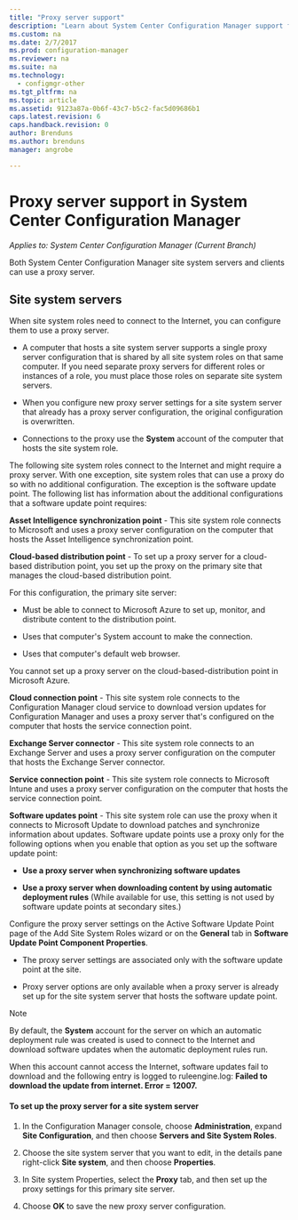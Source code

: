 ```yaml
---
title: "Proxy server support"
description: "Learn about System Center Configuration Manager support for proxy servers that site system servers and clients use."
ms.custom: na
ms.date: 2/7/2017
ms.prod: configuration-manager
ms.reviewer: na
ms.suite: na
ms.technology:
  - configmgr-other
ms.tgt_pltfrm: na
ms.topic: article
ms.assetid: 9123a87a-0b6f-43c7-b5c2-fac5d09686b1
caps.latest.revision: 6
caps.handback.revision: 0
author: Brenduns
ms.author: brenduns
manager: angrobe

---
```

# Proxy server support in System Center Configuration Manager

*Applies to: System Center Configuration Manager (Current Branch)*

Both System Center Configuration Manager site system servers and clients can use a proxy server.  

## Site system servers  
When site system roles need to connect to the Internet, you can configure them to use a proxy server.  

-   A computer that hosts a site system server supports a single proxy server configuration that is shared by all site system roles on that same computer. If you need separate proxy servers for different roles or instances of a role, you must place those roles on separate site system servers.  

-   When you configure new proxy server settings for a site system server that already has a proxy server configuration, the original configuration is overwritten.  

-   Connections to the proxy use the **System** account of the computer that hosts the site system role.  

The following site system roles connect to the Internet and might require a proxy server.  With one exception, site system roles that can use a proxy do so with no additional configuration. The exception is the software update point. The following list has information about the additional configurations that a software update point requires:  

**Asset Intelligence synchronization point** - This site system role connects to Microsoft and uses a proxy server configuration on the computer that hosts the Asset Intelligence synchronization point.  

**Cloud-based distribution point** - To set up a proxy server for a cloud-based distribution point, you set up the proxy on the primary site that manages the cloud-based distribution point.  

For this configuration, the primary site server:  

-   Must be able to connect to Microsoft Azure to set up, monitor, and distribute content to the distribution point.  

-   Uses that computer's System account to make the connection.  

-   Uses that computer's default web browser.  

You cannot set up a proxy server on the cloud-based-distribution point in Microsoft Azure.  

**Cloud connection point** - This site system role connects to the Configuration Manager cloud service to download version updates for Configuration Manager and uses a proxy server that's configured on the computer that hosts the service connection point.  

**Exchange Server connector** - This site system role connects to an Exchange Server and uses a proxy server configuration on the computer that hosts the Exchange Server connector.  

**Service connection point** - This site system role connects to Microsoft Intune and uses a proxy server configuration on the computer that hosts the service connection point.  

**Software updates point** - This site system role can use the proxy when it connects to Microsoft Update to download patches and synchronize information about updates. Software update points use a proxy only for the following options when you enable that option as you set up the software update point:  

-   **Use a proxy server when synchronizing software updates**  

-   **Use a proxy server when downloading content by using automatic deployment rules** (While available for use, this setting is not used by software update points at secondary sites.)  

Configure the proxy server settings on the Active Software Update Point page of the Add Site System Roles wizard or on the **General** tab in **Software Update Point Component Properties**.  

-   The proxy server settings are associated only with the software update point at the site.  

-   Proxy server options are only available when a proxy server is already set up for the site system server that hosts the software update point.  

> [!NOTE]  
>  By default, the **System** account for the server on which an automatic deployment rule was created is used to connect to the Internet and download software updates when the automatic deployment rules run.  
>   
>  When this account cannot access the Internet, software updates fail to download and the following entry is logged to ruleengine.log: **Failed to download the update from internet. Error = 12007.**  

#### To set up the proxy server for a site system server  

1.  In the Configuration Manager console, choose **Administration**, expand **Site Configuration**, and then choose **Servers and Site System Roles**.  

2.  Choose the site system server that you want to edit, in the details pane right-click **Site system**, and then choose **Properties**.  

3.  In Site system Properties, select the **Proxy** tab, and then set up the proxy settings for this primary site server.  

4.  Choose **OK** to save the new proxy server configuration.  
